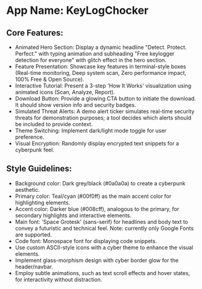 # **App Name**: KeyLogChocker

## Core Features:

- Animated Hero Section: Display a dynamic headline "Detect. Protect. Perfect." with typing animation and subheading "Free keylogger detection for everyone" with glitch effect in the hero section.
- Feature Presentation: Showcase key features in terminal-style boxes (Real-time monitoring, Deep system scan, Zero performance impact, 100% Free & Open Source).
- Interactive Tutorial: Present a 3-step 'How It Works' visualization using animated icons (Scan, Analyze, Report).
- Download Button: Provide a glowing CTA button to initiate the download. It should show version info and security badges.
- Simulated Threat Alerts: A demo alert ticker simulates real-time security threats for demonstration purposes; a tool decides which alerts should be included to provide context.
- Theme Switching: Implement dark/light mode toggle for user preference.
- Visual Encryption: Randomly display encrypted text snippets for a cyberpunk feel.

## Style Guidelines:

- Background color: Dark grey/black (#0a0a0a) to create a cyberpunk aesthetic.
- Primary color: Teal/cyan (#00f0ff) as the main accent color for highlighting elements.
- Accent color: Darker blue (#008cff), analogous to the primary, for secondary highlights and interactive elements.
- Main font: 'Space Grotesk' (sans-serif) for headlines and body text to convey a futuristic and technical feel. Note: currently only Google Fonts are supported.
- Code font: Monospace font for displaying code snippets.
- Use custom ASCII-style icons with a cyber theme to enhance the visual elements.
- Implement glass-morphism design with cyber border glow for the header/navbar.
- Employ subtle animations, such as text scroll effects and hover states, for interactivity without distraction.